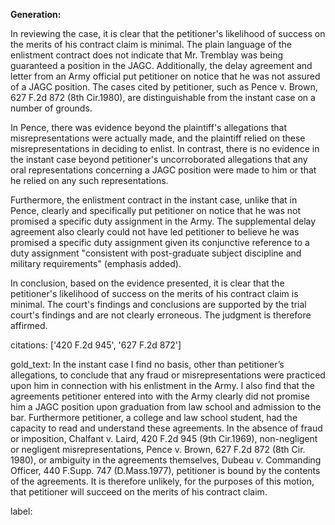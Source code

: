 **Generation:**



In reviewing the case, it is clear that the petitioner's likelihood of success on the merits of his contract claim is minimal. The plain language of the enlistment contract does not indicate that Mr. Tremblay was being guaranteed a position in the JAGC. Additionally, the delay agreement and letter from an Army official put petitioner on notice that he was not assured of a JAGC position. The cases cited by petitioner, such as Pence v. Brown, 627 F.2d 872 (8th Cir.1980), are distinguishable from the instant case on a number of grounds.

In Pence, there was evidence beyond the plaintiff's allegations that misrepresentations were actually made, and the plaintiff relied on these misrepresentations in deciding to enlist. In contrast, there is no evidence in the instant case beyond petitioner's uncorroborated allegations that any oral representations concerning a JAGC position were made to him or that he relied on any such representations.

Furthermore, the enlistment contract in the instant case, unlike that in Pence, clearly and specifically put petitioner on notice that he was not promised a specific duty assignment in the Army. The supplemental delay agreement also clearly could not have led petitioner to believe he was promised a specific duty assignment given its conjunctive reference to a duty assignment "consistent with post-graduate subject discipline and military requirements" (emphasis added).

In conclusion, based on the evidence presented, it is clear that the petitioner's likelihood of success on the merits of his contract claim is minimal. The court's findings and conclusions are supported by the trial court's findings and are not clearly erroneous. The judgment is therefore affirmed.



citations: ['420 F.2d 945', '627 F.2d 872']

gold_text: In the instant case I find no basis, other than petitioner’s allegations, to conclude that any fraud or misrepresentations were practiced upon him in connection with his enlistment in the Army. I also find that the agreements petitioner entered into with the Army clearly did not promise him a JAGC position upon graduation from law school and admission to the bar. Furthermore petitioner, a college and law school student, had the capacity to read and understand these agreements. In the absence of fraud or imposition, Chalfant v. Laird, 420 F.2d 945 (9th Cir.1969), non-negligent or negligent misrepresentations, Pence v. Brown, 627 F.2d 872 (8th Cir. 1980), or ambiguity in the agreements themselves, Dubeau v. Commanding Officer, 440 F.Supp. 747 (D.Mass.1977), petitioner is bound by the contents of the agreements. It is therefore unlikely, for the purposes of this motion, that petitioner will succeed on the merits of his contract claim.

label: 